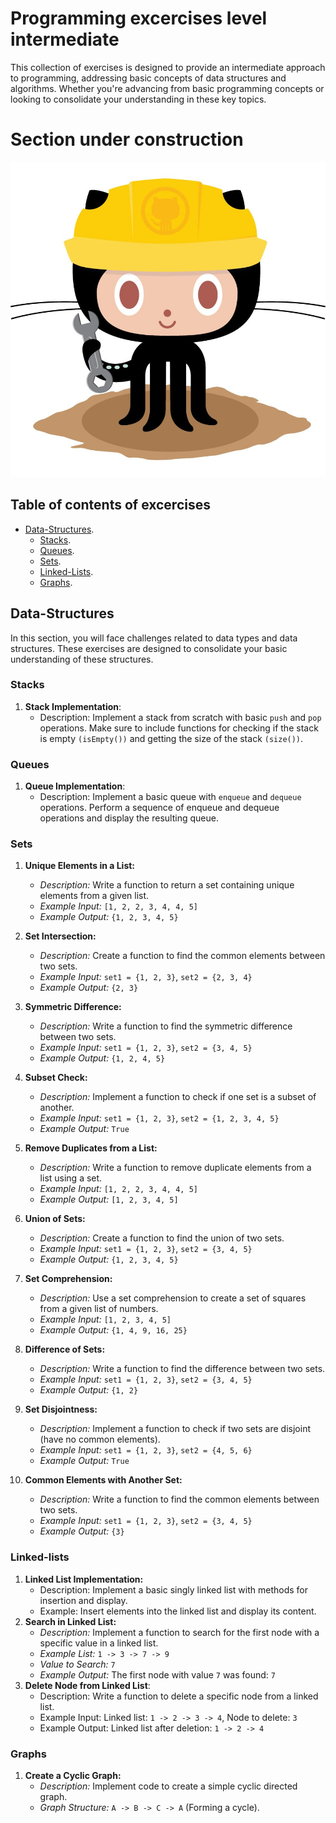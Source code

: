 # Programming excercises level intermediate

This collection of exercises is designed to provide an intermediate approach to programming, addressing basic concepts of data structures and algorithms. Whether you're advancing from basic programming concepts or looking to consolidate your understanding in these key topics.

# Section under construction

![construction](./image.jpg)

## Table of contents of excercises

- [Data-Structures](#data-structures).
  - [Stacks](#stacks).
  - [Queues](#queues).
  - [Sets](#sets).
  - [Linked-Lists](#linked-lists).
  - [Graphs](#graphs).

## Data-Structures

In this section, you will face challenges related to data types and data structures. These exercises are designed to consolidate your basic understanding of these structures.

### Stacks

1. **Stack Implementation**:
    - Description: Implement a stack from scratch with basic `push` and `pop` operations. Make sure to include functions for checking if the stack is empty `(isEmpty())` and getting the size of the stack `(size())`.

### Queues

1. **Queue Implementation**:
    - Description: Implement a basic queue with `enqueue` and `dequeue` operations. Perform a sequence of enqueue and dequeue operations and display the resulting queue.

### Sets

1. **Unique Elements in a List:**
   - *Description:* Write a function to return a set containing unique elements from a given list.
   - *Example Input:* `[1, 2, 2, 3, 4, 4, 5]`
   - *Example Output:* `{1, 2, 3, 4, 5}`

2. **Set Intersection:**
   - *Description:* Create a function to find the common elements between two sets.
   - *Example Input:* `set1 = {1, 2, 3}`, `set2 = {2, 3, 4}`
   - *Example Output:* `{2, 3}`

3. **Symmetric Difference:**
   - *Description:* Write a function to find the symmetric difference between two sets.
   - *Example Input:* `set1 = {1, 2, 3}`, `set2 = {3, 4, 5}`
   - *Example Output:* `{1, 2, 4, 5}`

4. **Subset Check:**
   - *Description:* Implement a function to check if one set is a subset of another.
   - *Example Input:* `set1 = {1, 2, 3}`, `set2 = {1, 2, 3, 4, 5}`
   - *Example Output:* `True`

5. **Remove Duplicates from a List:**
   - *Description:* Write a function to remove duplicate elements from a list using a set.
   - *Example Input:* `[1, 2, 2, 3, 4, 4, 5]`
   - *Example Output:* `[1, 2, 3, 4, 5]`

6. **Union of Sets:**
   - *Description:* Create a function to find the union of two sets.
   - *Example Input:* `set1 = {1, 2, 3}`, `set2 = {3, 4, 5}`
   - *Example Output:* `{1, 2, 3, 4, 5}`

7. **Set Comprehension:**
   - *Description:* Use a set comprehension to create a set of squares from a given list of numbers.
   - *Example Input:* `[1, 2, 3, 4, 5]`
   - *Example Output:* `{1, 4, 9, 16, 25}`

8. **Difference of Sets:**
   - *Description:* Write a function to find the difference between two sets.
   - *Example Input:* `set1 = {1, 2, 3}`, `set2 = {3, 4, 5}`
   - *Example Output:* `{1, 2}`

9. **Set Disjointness:**
   - *Description:* Implement a function to check if two sets are disjoint (have no common elements).
   - *Example Input:* `set1 = {1, 2, 3}`, `set2 = {4, 5, 6}`
   - *Example Output:* `True`
10. **Common Elements with Another Set:**
    - *Description:* Write a function to find the common elements between two sets.
    - *Example Input:* `set1 = {1, 2, 3}`, `set2 = {3, 4, 5}`
    - *Example Output:* `{3}`

### Linked-lists

1. **Linked List Implementation:**
    - Description: Implement a basic singly linked list with methods for insertion and display.
    - Example: Insert elements into the linked list and display its content.
2. **Search in Linked List:**
   - *Description:* Implement a function to search for the first node with a specific value in a linked list.
   - *Example List:* `1 -> 3 -> 7 -> 9`
   - *Value to Search:* `7`
   - *Example Output:* The first node with value `7` was found: `7`
3. **Delete Node from Linked List**:
    - Description: Write a function to delete a specific node from a linked list.
    - Example Input: Linked list: `1 -> 2 -> 3 -> 4`, Node to delete: `3`
    - Example Output: Linked list after deletion: `1 -> 2 -> 4`

### Graphs

1. **Create a Cyclic Graph:**
   - *Description:* Implement code to create a simple cyclic directed graph.
   - *Graph Structure:*  `A -> B -> C -> A` (Forming a cycle).
